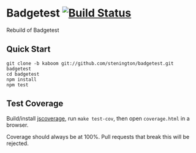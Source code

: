 # Badgetest [![Build Status](https://secure.travis-ci.org/stenington/badgetest?branch=kaboom)](http://travis-ci.org/stenington/badgetest) 

Rebuild of Badgetest

## Quick Start

```
git clone -b kaboom git://github.com/stenington/badgetest.git badgetest
cd badgetest
npm install
npm test
```

## Test Coverage

Build/install [jscoverage][], run `make test-cov`, then open
`coverage.html` in a browser.
 
Coverage should always be at 100%. Pull requests that break this will
be rejected.

[jscoverage]: https://github.com/visionmedia/node-jscoverage 